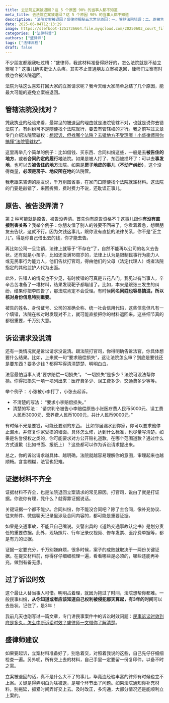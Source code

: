 ```yaml
---
title: 去法院立案被退回？这 5 个原因 90% 的当事人都不知道
meta_title: 去法院立案被退回？这 5 个原因 90% 的当事人都不知道
description: "法院立案被退回？盛律师揭秘五大常见原因：一、管辖法院错误；二、原被告主体不适格或信息错误；三、诉讼请求不明确、不具体，如仅要求赔偿损失未列明具体项目和金额；四、关键证据材料不齐全，如合同纠纷无合同，交通事故无人伤鉴定或事故认定书；五、超过诉讼时效，一般民事纠纷为3年。了解这些立案雷区，提前自查，能有效提高立案成功率，避免不必要的周折。"
date: 2025-06-04T12:13:29
image: https://slefboot-1251736664.file.myqcloud.com/20250603_court_filing_cover.webp
categories: ["法律科普"]
authors: ["盛律师"]
tags: ["法律流程"]
draft: false
---
```


不少朋友都跟我吐过槽：“盛律师，我这材料准备得好好的，怎么法院就是不给立案呢？” 这事儿确实挺让人头疼。其实不止普通朋友立案被退回，律师们立案有时候也会被法院退回。

法院为啥这么喜欢打回大家的立案请求呢？我今天给大家简单总结了几个原因，能最大可能的避免立案被退回。

## 管辖法院没找对？

凭我执业的经验来看，最常见的被退回的理由就是法院管辖不对，也就是说你去错法院了。有纠纷可不是随便找个法院就行，要去有管辖权的才行。我之前写过文章专门介绍法院管辖权：[想起诉，但找哪个法院？去错地方不受理哦！小盛律师带你搞懂“法院管辖权”](https://shenglvshi.cn/court_jurisdiction)。

这里再举几个简单的例子：比如借钱、买东西、合同纠纷这些，一般是去**被告住的地方**，或者**合同约定的履行地**法院。如果是被人打了、东西被损坏了：可以去**事发地**，也可以去**被告住的地方**法院。如果是**房子地皮的事儿（不动产纠纷）**，这个没得商量，**必须是房子、地皮所在地**的法院管。

我老跟来咨询的朋友说，千万别图省事，在家门口随便找个法院就递材料。这法院的门要是敲错了，来回折腾，费时费力不说，还耽误正事儿。

## 原告、被告没弄清？

第 2 种可能就是原告、被告没弄清。首先你有原告资格不？这事儿跟你**有没有直接利害关系**？我举个例子：你朋友借了别人的钱要不回来了，你看着着急，想替朋友去告状，这就不行。因为欠钱这事儿，跟你没有直接的法律关系，你不是“正主儿”。得是你自己借出去的钱，你才能去告。

再比如公司一旦注销，法律上就等于“不存在”了，自然不能再以公司的名义去告状。还有就是小孩子，比如还没满18周岁的，法律上认为是限制民事行为能力人或无民事行为能力人，他们告状打官司，得由他们的父母（法定代理人）或者法院指定的其他监护人代为出面。

此外，告错人的情况也不少见，有时候错的可真是五花八门。我见过有当事人，辛辛苦苦准备了一堆材料，结果发现靶子都瞄错了。比如，本来是跟张三发生的纠纷，结果你把李四告了，那法院肯定不会受理。有时候**同名同姓也容易搞混，所以核对身份信息特别重要**。

被告的姓名、身份证号、公司的准确全称、统一社会信用代码，这些信息但凡有一个填错，法院在核对时发现对不上，就可能直接把你的材料退回来。这些细节真的都很重要，千万别大意。

## 诉讼请求没说清

还有一类情况就是诉讼请求没说清。跟法院打官司，你得明确告诉法官，你具体想要什么结果。比如，上来就一句“要求赔偿损失”，这让法院怎么审？到底是要钱还是要东西？要多少钱？都得写得清清楚楚、明明白白。

法官最怕当事人说“要求赔偿一切损失”。 “一切损失”是多少？法院可没法帮你猜。你得把损失一项一项列出来：医疗费多少、误工费多少、交通费多少等等。

举个例子： 小张被小李打了，小张去起诉。

- 不清楚的写法： “要求小李赔偿损失。”
- 清楚的写法： “请求判令被告小李赔偿原告小张医疗费人民币5000元、误工费人民币3000元、营养费人民币1000元，共计人民币9000元。”

有时候不光是要钱，可能还要别的东西。 比如邻居漏水到你家，你可以要求他停止漏水，并修复你家受损的墙面。具体怎么修，达到什么标准，也尽量写清楚。如果是名誉侵权之类的，你可能要求对方公开赔礼道歉。在哪个范围道歉？通过什么方式道歉（比如书面、报纸上）？这些都可以作为诉讼请求提出来。

总之，你的诉讼请求越具体、越明确，法院就越容易理解你的意图，审理起来也越顺畅。含含糊糊，法官也犯难。

## 证据材料不齐全

证据材料不齐全，也是法院退回立案请求的常见原因。打官司，说白了就是打证据。你说你有理，凭什么？就得靠证据说话。

关键证据一个都不能少。合同纠纷，你不能没合同吧？除了主合同，像补充协议、往来邮件、微信聊天记录里涉及合同内容的，都可能是重要证据。

如果是交通事故，不能只自己嘴说。交警出具的《道路交通事故认定书》是划分责任的重要依据。此外，现场照片、行车记录仪视频、修车发票、医疗费单据等，都是有力的证据。

证据一定要充分，千万别嫌麻烦，很多时候，案子的成败就取决于一两份关键证据。在提交材料前，你得仔仔细细梳理一遍，看看哪些是必须的，哪些还能再补充，做到有备无患。

## 过了诉讼时效

这个最让人替当事人可惜。明明占着理，就因为拖过了时间，法院想帮你都难。一般民事纠纷，**从你知道或者应该知道自己权利被侵犯那天算起，有3年的时间**可以去告状。记住了，是3年！

我前几天也刚写过一篇文章，专门讲民事案件中的诉讼时效问题：[民事诉讼时效到底是多久，怎么中断诉讼时效？盛律师一文带你了解清楚](https://shenglvshi.cn/statute_of_limitations)。

## 盛律师建议

如果要起诉，立案材料准备好了，别急着交，对照着我说的这些，自己先仔仔细细检查一遍。另外呢，所有交上去的材料，自己手里一定要留一份复印件，以备不时之需。

立案被退回的话，真不是什么大不了的事儿，毕竟连经验丰富的律师有时候也立不上案。关键是得弄明白为啥被退，是哪个环节出了问题。如果法院通知你补充材料，别拖延，抓紧时间弄好交上去。及时改正，多沟通，大部分情况还是能顺利立上案的。